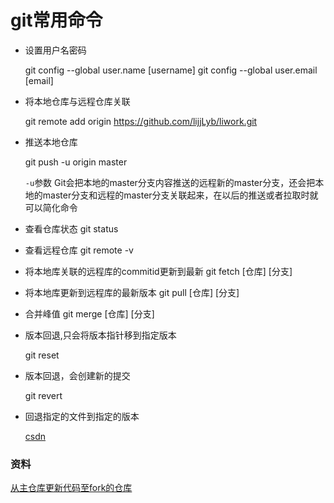 # git常用命令

* 设置用户名密码

  git config --global user.name [username]
  git config --global user.email [email]

* 将本地仓库与远程仓库关联

  git remote add origin https://github.com/lijjLyb/liwork.git

* 推送本地仓库

  git push -u origin master

  `-u`参数 Git会把本地的master分支内容推送的远程新的master分支，还会把本地的master分支和远程的master分支关联起来，在以后的推送或者拉取时就可以简化命令

* 查看仓库状态
  git status

* 查看远程仓库
  git remote -v

* 将本地库关联的远程库的commitid更新到最新
  git fetch [仓库] [分支]

* 将本地库更新到远程库的最新版本
  git pull [仓库] [分支]

* 合并峰值
  git merge [仓库] [分支]

* 版本回退,只会将版本指针移到指定版本

  git reset <HEAD>

* 版本回退，会创建新的提交

  git revert <HEAD>

* 回退指定的文件到指定的版本

  [csdn](https://blog.csdn.net/developer_biao/article/details/43971037)

### 资料

[从主仓库更新代码至fork的仓库](https://blog.csdn.net/yaya1943/article/details/54582530)